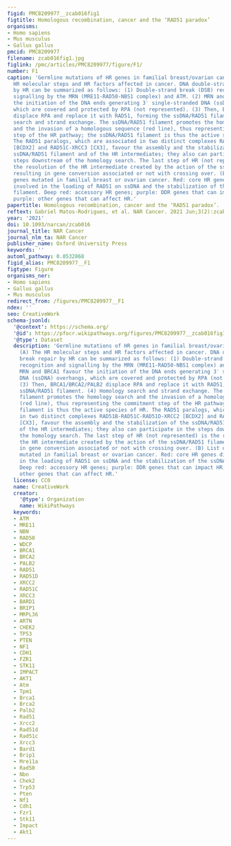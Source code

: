 ```yaml
---
figid: PMC8209977__zcab016fig1
figtitle: Homologous recombination, cancer and the ‘RAD51 paradox’
organisms:
- Homo sapiens
- Mus musculus
- Gallus gallus
pmcid: PMC8209977
filename: zcab016fig1.jpg
figlink: /pmc/articles/PMC8209977/figure/F1/
number: F1
caption: 'Germline mutations of HR genes in familial breast/ovarian cancers. (A) The
  HR molecular steps and HR factors affected in cancer. DNA double-strand break repair
  by HR can be summarized as follows: (1) Double-strand break (DSB) recognition and
  signalling by the MRN (MRE11-RAD50-NBS1 complex) and ATM. (2) MRN and BRCA1 favour
  the initiation of the DNA ends generating 3′ single-stranded DNA (ssDNA) overhangs,
  which are covered and protected by RPA (not represented). (3) Then, BRCA1/BRCA2/PALB2
  displace RPA and replace it with RAD51, forming the ssDNA/RAD51 filament. (4) Homology
  search and strand exchange. The ssDNA/RAD51 filament promotes the homology search
  and the invasion of a homologous sequence (red line), thus representing the commitment
  step of the HR pathway; the ssDNA/RAD51 filament is thus the active species of HR.
  The RAD51 paralogs, which are associated in two distinct complexes RAD51B-RAD51C-RAD51D-XRCC2
  [BCDX2] and RAD51C-XRCC3 [CX3], favour the assembly and the stabilization of the
  ssDNA/RAD51 filament and of the HR intermediates; they also can participate in the
  steps downstream of the homology search. The last step of HR (not represented) is
  the resolution of the HR intermediate created by the action of the ssDNA/RAD51 filament,
  resulting in gene conversion associated or not with crossing over. (B) List of the
  genes mutated in familial breast or ovarian cancer. Red: core HR genes directly
  involved in the loading of RAD51 on ssDNA and the stabilization of the ssDNA/RAD51
  filament. Deep red: accessory HR genes; purple: DDR genes that can impact HR; deep
  purple: other genes that can affect HR.'
papertitle: Homologous recombination, cancer and the ‘RAD51 paradox’.
reftext: Gabriel Matos-Rodrigues, et al. NAR Cancer. 2021 Jun;3(2):zcab016.
year: '2021'
doi: 10.1093/narcan/zcab016
journal_title: NAR Cancer
journal_nlm_ta: NAR Cancer
publisher_name: Oxford University Press
keywords: ''
automl_pathway: 0.8532868
figid_alias: PMC8209977__F1
figtype: Figure
organisms_ner:
- Homo sapiens
- Gallus gallus
- Mus musculus
redirect_from: /figures/PMC8209977__F1
ndex: ''
seo: CreativeWork
schema-jsonld:
  '@context': https://schema.org/
  '@id': https://pfocr.wikipathways.org/figures/PMC8209977__zcab016fig1.html
  '@type': Dataset
  description: 'Germline mutations of HR genes in familial breast/ovarian cancers.
    (A) The HR molecular steps and HR factors affected in cancer. DNA double-strand
    break repair by HR can be summarized as follows: (1) Double-strand break (DSB)
    recognition and signalling by the MRN (MRE11-RAD50-NBS1 complex) and ATM. (2)
    MRN and BRCA1 favour the initiation of the DNA ends generating 3′ single-stranded
    DNA (ssDNA) overhangs, which are covered and protected by RPA (not represented).
    (3) Then, BRCA1/BRCA2/PALB2 displace RPA and replace it with RAD51, forming the
    ssDNA/RAD51 filament. (4) Homology search and strand exchange. The ssDNA/RAD51
    filament promotes the homology search and the invasion of a homologous sequence
    (red line), thus representing the commitment step of the HR pathway; the ssDNA/RAD51
    filament is thus the active species of HR. The RAD51 paralogs, which are associated
    in two distinct complexes RAD51B-RAD51C-RAD51D-XRCC2 [BCDX2] and RAD51C-XRCC3
    [CX3], favour the assembly and the stabilization of the ssDNA/RAD51 filament and
    of the HR intermediates; they also can participate in the steps downstream of
    the homology search. The last step of HR (not represented) is the resolution of
    the HR intermediate created by the action of the ssDNA/RAD51 filament, resulting
    in gene conversion associated or not with crossing over. (B) List of the genes
    mutated in familial breast or ovarian cancer. Red: core HR genes directly involved
    in the loading of RAD51 on ssDNA and the stabilization of the ssDNA/RAD51 filament.
    Deep red: accessory HR genes; purple: DDR genes that can impact HR; deep purple:
    other genes that can affect HR.'
  license: CC0
  name: CreativeWork
  creator:
    '@type': Organization
    name: WikiPathways
  keywords:
  - ATM
  - MRE11
  - NBN
  - RAD50
  - WDCP
  - BRCA1
  - BRCA2
  - PALB2
  - RAD51
  - RAD51D
  - XRCC2
  - RAD51C
  - XRCC3
  - BARD1
  - BRIP1
  - MRPL36
  - ARTN
  - CHEK2
  - TP53
  - PTEN
  - NF1
  - CDH1
  - FZR1
  - STK11
  - IMPACT
  - AKT1
  - Atm
  - Tpm1
  - Brca1
  - Brca2
  - Palb2
  - Rad51
  - Xrcc2
  - Rad51d
  - Rad51c
  - Xrcc3
  - Bard1
  - Brip1
  - Mre11a
  - Rad50
  - Nbn
  - Chek2
  - Trp53
  - Pten
  - Nf1
  - Cdh1
  - Fzr1
  - Stk11
  - Impact
  - Akt1
---
```

